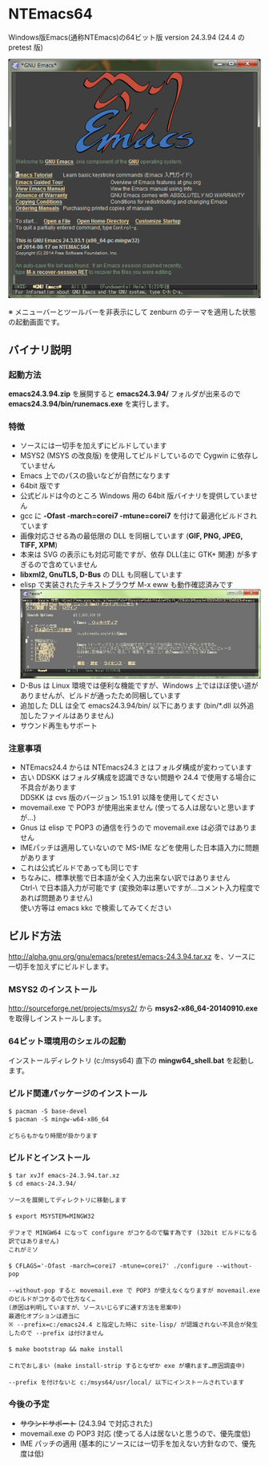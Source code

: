 NTEmacs64
=========

Windows版Emacs(通称NTEmacs)の64ビット版 version 24.3.94 (24.4 の pretest 版)

![emacs](app.png)

※ メニューバーとツールバーを非表示にして zenburn のテーマを適用した状態の起動画面です。

バイナリ説明
------------

### 起動方法
**emacs24.3.94.zip** を展開すると **emacs24.3.94/** フォルダが出来るので **emacs24.3.94/bin/runemacs.exe** を実行します。

### 特徴
* ソースには一切手を加えずにビルドしています
* MSYS2 (MSYS の改良版) を使用してビルドしているので Cygwin に依存していません
 * Emacs 上でのパスの扱いなどが自然になります
* 64bit 版です
 * 公式ビルドは今のところ Windows 用の 64bit 版バイナリを提供していません
* gcc に **-Ofast -march=corei7 -mtune=corei7** を付けて最適化ビルドされています
* 画像対応させる為の最低限の DLL を同梱しています (**GIF, PNG, JPEG, TIFF, XPM**)
 * 本来は SVG の表示にも対応可能ですが、依存 DLL(主に GTK+ 関連) が多すぎるので含めていません
* **libxml2, GnuTLS, D-Bus** の DLL も同梱しています
 * elisp で実装されたテキストブラウザ M-x eww も動作確認済みです
   ![emacs](app_eww.png)
 * D-Bus は Linux 環境では便利な機能ですが、Windows 上ではほぼ使い道がありませんが、ビルドが通ったため同梱しています
 * 追加した DLL は全て emacs24.3.94/bin/ 以下にあります (bin/*.dll 以外追加したファイルはありません)
* サウンド再生もサポート

### 注意事項
* NTEmacs24.4 からは NTEmacs24.3 とはフォルダ構成が変わっています
 * 古い DDSKK はフォルダ構成を認識できない問題や 24.4 で使用する場合に不具合があります  
DDSKK は cvs 版のバージョン 15.1.91 以降を使用してください
* movemail.exe で POP3 が使用出来ません (使ってる人は居ないと思いますが…)
 * Gnus は elisp で POP3 の通信を行うので movemail.exe は必須ではありません
* IMEパッチは適用していないので MS-IME などを使用した日本語入力に問題があります
 * これは公式ビルドであっても同じです
 * ちなみに、標準状態で日本語が全く入力出来ない訳ではありません  
Ctrl-\ で日本語入力が可能です (変換効率は悪いですが…コメント入力程度であれば問題ありません)  
使い方等は emacs kkc で検索してみてください

ビルド方法
----------

<http://alpha.gnu.org/gnu/emacs/pretest/emacs-24.3.94.tar.xz>
を、ソースに一切手を加えずにビルドします。

### MSYS2 のインストール
<http://sourceforge.net/projects/msys2/>
から **msys2-x86_64-20140910.exe** を取得しインストールします。

### 64ビット環境用のシェルの起動
インストールディレクトリ (c:/msys64) 直下の **mingw64_shell.bat** を起動します。

### ビルド関連パッケージのインストール
    $ pacman -S base-devel
    $ pacman -S mingw-w64-x86_64

    どちらもかなり時間が掛かります

### ビルドとインストール
    $ tar xvJf emacs-24.3.94.tar.xz
    $ cd emacs-24.3.94/

    ソースを展開してディレクトリに移動します

    $ export MSYSTEM=MINGW32

    デフォで MINGW64 になって configure がコケるので騙す為です (32bit ビルドになる訳ではありません)
    これがミソ

    $ CFLAGS='-Ofast -march=corei7 -mtune=corei7' ./configure --without-pop

    --without-pop すると movemail.exe で POP3 が使えなくなりますが movemail.exe のビルドがコケるので仕方なく…
    (原因は判明していますが、ソースいじらずに通す方法を思案中)
    最適化オプションは適当に
    ※ --prefix=c:/emacs24.4 と指定した時に site-lisp/ が認識されない不具合が発生したので --prefix は付けません

    $ make bootstrap && make install

    これでおしまい (make install-strip するとなぜか exe が壊れます…原因調査中)
    
    --prefix を付けないと c:/msys64/usr/local/ 以下にインストールされています

### 今後の予定
* ~~サウンドサポート~~ (24.3.94 で対応された)
* movemail.exe の POP3 対応 (使ってる人は居ないと思うので、優先度低)
* IME パッチの適用 (基本的にソースには一切手を加えない方針なので、優先度は低)
